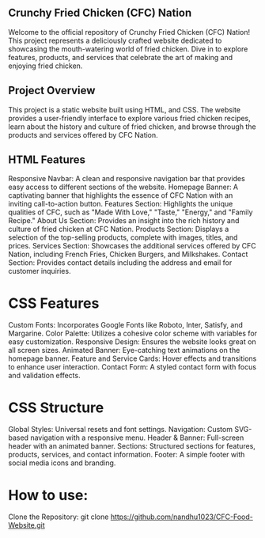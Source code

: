 ## Crunchy Fried Chicken (CFC) Nation
   Welcome to the official repository of Crunchy Fried Chicken (CFC) Nation! This project represents a deliciously crafted website dedicated to showcasing the mouth-watering world of fried chicken. Dive in to explore features, products, and services that celebrate the art of making and enjoying fried chicken.

## Project Overview
This project is a static website built using HTML, and CSS. The website provides a user-friendly interface to explore various fried chicken recipes, learn about the history and culture of fried chicken, and browse through the products and services offered by CFC Nation.

## HTML Features
Responsive Navbar: A clean and responsive navigation bar that provides easy access to different sections of the website.
Homepage Banner: A captivating banner that highlights the essence of CFC Nation with an inviting call-to-action button.
Features Section: Highlights the unique qualities of CFC, such as "Made With Love," "Taste," "Energy," and "Family Recipe."
About Us Section: Provides an insight into the rich history and culture of fried chicken at CFC Nation.
Products Section: Displays a selection of the top-selling products, complete with images, titles, and prices.
Services Section: Showcases the additional services offered by CFC Nation, including French Fries, Chicken Burgers, and Milkshakes.
Contact Section: Provides contact details including the address and email for customer inquiries.

# CSS Features
Custom Fonts: Incorporates Google Fonts like Roboto, Inter, Satisfy, and Margarine.
Color Palette: Utilizes a cohesive color scheme with variables for easy customization.
Responsive Design: Ensures the website looks great on all screen sizes.
Animated Banner: Eye-catching text animations on the homepage banner.
Feature and Service Cards: Hover effects and transitions to enhance user interaction.
Contact Form: A styled contact form with focus and validation effects.

# CSS Structure
Global Styles: Universal resets and font settings.
Navigation: Custom SVG-based navigation with a responsive menu.
Header & Banner: Full-screen header with an animated banner.
Sections: Structured sections for features, products, services, and contact information.
Footer: A simple footer with social media icons and branding.

# How to use:
Clone the Repository:
  git clone https://github.com/nandhu1023/CFC-Food-Website.git
